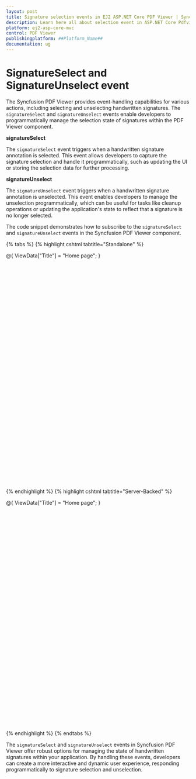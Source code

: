 ```yaml
---
layout: post
title: Signature selection events in EJ2 ASP.NET Core PDF Viewer | Syncfusion
description: Learn here all about selection event in ASP.NET Core Pdfviewer component of Syncfusion Essential JS 2 and more.
platform: ej2-asp-core-mvc
control: PDF Viewer
publishingplatform: ##Platform_Name##
documentation: ug
---
```


# SignatureSelect and SignatureUnselect event

The Syncfusion PDF Viewer provides event-handling capabilities for various actions, including selecting and unselecting handwritten signatures. The `signatureSelect` and `signatureUnselect` events enable developers to programmatically manage the selection state of signatures within the PDF Viewer component.

**signatureSelect** 

The `signatureSelect` event triggers when a handwritten signature annotation is selected. This event allows developers to capture the signature selection and handle it programmatically, such as updating the UI or storing the selection data for further processing.

**signatureUnselect**

The `signatureUnselect` event triggers when a handwritten signature annotation is unselected. This event enables developers to manage the unselection programmatically, which can be useful for tasks like cleanup operations or updating the application's state to reflect that a signature is no longer selected.

The code snippet demonstrates how to subscribe to the `signatureSelect` and `signatureUnselect` events in the Syncfusion PDF Viewer component.

{% tabs %}
{% highlight cshtml tabtitle="Standalone" %}

@{
    ViewData["Title"] = "Home page";
}

<div style="width:100%;height:600px">
    <ejs-pdfviewer id="pdfviewer"
                   documentPath="https://cdn.syncfusion.com/content/pdf/pdf-succinctly.pdf"
                   resourceUrl="https://cdn.syncfusion.com/ej2/23.2.6/dist/ej2-pdfviewer-lib"
                   signatureSelect="signatureSelect"
                   signatureUnselect="signatureUnselect">
    </ejs-pdfviewer>
</div>
<script type="text/javascript">

    function signatureSelect(args) { 
        console.log('Signature selected:', args);
    }
    function signatureUnselect(args) {
        console.log('Signature selected:', args);
    };

</script>

{% endhighlight %}
{% highlight cshtml tabtitle="Server-Backed" %}

@{
    ViewData["Title"] = "Home page";
}

<div style="width:100%;height:600px">
    <ejs-pdfviewer id="pdfviewer"
                   documentPath="https://cdn.syncfusion.com/content/pdf/pdf-succinctly.pdf"
                   serviceUrl="/Index" 
                   signatureSelect="signatureSelect"
                   signatureUnselect="signatureUnselect">
    </ejs-pdfviewer>
</div>
<script type="text/javascript">

    function signatureSelect(args) { 
        console.log('Signature selected:', args);
    }
    function signatureUnselect(args) {
        console.log('Signature selected:', args);
    };

</script>
{% endhighlight %}
{% endtabs %}

The `signatureSelect` and `signatureUnselect` events in Syncfusion PDF Viewer offer robust options for managing the state of handwritten signatures within your application. By handling these events, developers can create a more interactive and dynamic user experience, responding programmatically to signature selection and unselection.